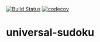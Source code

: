 [![Build Status](https://travis-ci.org/fkohlgrueber/universal-sudoku.svg?branch=master)](https://travis-ci.org/fkohlgrueber/universal-sudoku) [![codecov](https://codecov.io/gh/fkohlgrueber/universal-sudoku/branch/master/graph/badge.svg)](https://codecov.io/gh/fkohlgrueber/universal-sudoku)



# universal-sudoku

